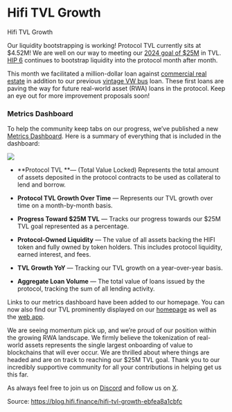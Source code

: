 
# Hifi TVL Growth

Hifi TVL Growth

Our liquidity bootstrapping is working! Protocol TVL currently sits at $4.52M! We are well on our way to meeting our [2024 goal of $25M](https://blog.hifi.finance/hifi-2024-roadmap-e489383df572) in TVL. [HIP 6](https://blog.hifi.finance/hip-6-liquidity-bootstrapping-program-46cf5ee9244e) continues to bootstrap liquidity into the protocol month after month.

This month we facilitated a million-dollar loan against [commercial real estate](https://blog.hifi.finance/real-estate-as-collateral-77e60814aaa1) in addition to our previous [vintage VW bus](https://blog.hifi.finance/introducing-our-first-real-world-asset-2395668f5aaf) loan. These first loans are paving the way for future real-world asset (RWA) loans in the protocol. Keep an eye out for more improvement proposals soon!

### Metrics Dashboard

To help the community keep tabs on our progress, we’ve published a new [Metrics Dashboard](https://metrics.hifi.finance/). Here is a summary of everything that is included in the dashboard:

![](../images/2024-03-25_hifi-tvl-growth/0_4oqz8_Qu4PWdgFPZ)

* **Protocol TVL **— (Total Value Locked) Represents the total amount of assets deposited in the protocol contracts to be used as collateral to lend and borrow.

* **Protocol TVL Growth Over Time** — Represents our TVL growth over time on a month-by-month basis.

* **Progress Toward $25M TVL** — Tracks our progress towards our $25M TVL goal represented as a percentage.

* **Protocol-Owned Liquidity** — The value of all assets backing the HIFI token and fully owned by token holders. This includes protocol liquidity, earned interest, and fees.

* **TVL Growth YoY** — Tracking our TVL growth on a year-over-year basis.

* **Aggregate Loan Volume** — The total value of loans issued by the protocol, tracking the sum of all lending activity.

Links to our metrics dashboard have been added to our homepage. You can now also find our TVL prominently displayed on our [homepage](https://hifi.finance/) as well as the [web app](https://app.hifi.finance/borrow).

We are seeing momentum pick up, and we’re proud of our position within the growing RWA landscape. We firmly believe the tokenization of real-world assets represents the single largest onboarding of value to blockchains that will ever occur. We are thrilled about where things are headed and are on track to reaching our $25M TVL goal. Thank you to our incredibly supportive community for all your contributions in helping get us this far.

As always feel free to join us on [Discord](https://discord.com/invite/uGxaCppKSH) and follow us on [X](https://twitter.com/hififinance).


Source: https://blog.hifi.finance/hifi-tvl-growth-ebfea8a1cbfc
